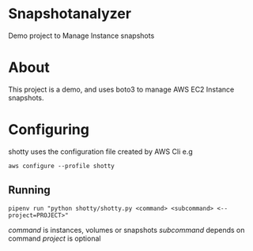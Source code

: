 # Snapshotanalyzer
Demo project to Manage Instance snapshots

# About

This project is a demo, and uses boto3 to manage AWS EC2 Instance snapshots.

# Configuring

shotty uses the configuration file created by AWS Cli
e.g

`aws configure --profile shotty`

## Running

`pipenv run "python shotty/shotty.py <command> <subcommand> <--project=PROJECT>"`

*command* is instances, volumes or snapshots
*subcommand* depends on command
*project* is optional
